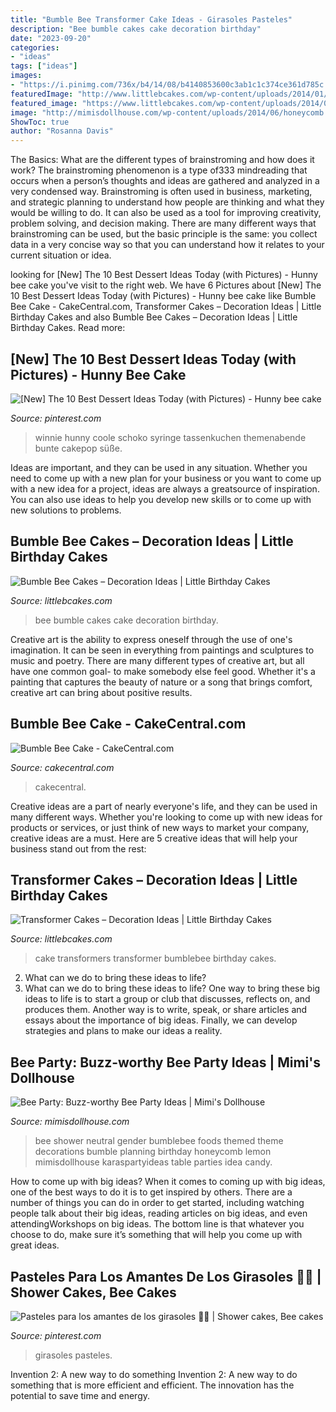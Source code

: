 ```yaml
---
title: "Bumble Bee Transformer Cake Ideas - Girasoles Pasteles"
description: "Bee bumble cakes cake decoration birthday"
date: "2023-09-20"
categories:
- "ideas"
tags: ["ideas"]
images:
- "https://i.pinimg.com/736x/b4/14/08/b4140853600c3ab1c1c374ce361d785c.jpg"
featuredImage: "http://www.littlebcakes.com/wp-content/uploads/2014/01/Transformers-Bumblebee-Cake.jpg"
featured_image: "https://www.littlebcakes.com/wp-content/uploads/2014/01/Bumble-Bee-Cake.jpg"
image: "http://mimisdollhouse.com/wp-content/uploads/2014/06/honeycomb.jpg"
ShowToc: true
author: "Rosanna Davis"
---
```



The Basics: What are the different types of brainstroming and how does it work?
The brainstroming phenomenon is a type of333 mindreading that occurs when a person’s thoughts and ideas are gathered and analyzed in a very condensed way. Brainstroming is often used in business, marketing, and strategic planning to understand how people are thinking and what they would be willing to do. It can also be used as a tool for improving creativity, problem solving, and decision making. There are many different ways that brainstroming can be used, but the basic principle is the same: you collect data in a very concise way so that you can understand how it relates to your current situation or idea.

	

		
looking for [New] The 10 Best Dessert Ideas Today (with Pictures) - Hunny bee cake you've visit to the right web. We have 6 Pictures about [New] The 10 Best Dessert Ideas Today (with Pictures) - Hunny bee cake like Bumble Bee Cake - CakeCentral.com, Transformer Cakes – Decoration Ideas | Little Birthday Cakes and also Bumble Bee Cakes – Decoration Ideas | Little Birthday Cakes. Read more:
		
    
## [New] The 10 Best Dessert Ideas Today (with Pictures) - Hunny Bee Cake

<img loading=lazy src="https://i.pinimg.com/736x/53/c5/8e/53c58e117b813323bf462fd6ae3f6fae.jpg" onerror="this.onerror=null;this.src='https://tse4.mm.bing.net/th?id=OIP.lZSAPyVqVi0zUp3SpFPJ3AHaJQ&amp;pid=15.1';" alt="[New] The 10 Best Dessert Ideas Today (with Pictures) - Hunny bee cake">

_Source: pinterest.com_

>winnie hunny coole schoko syringe tassenkuchen themenabende bunte cakepop süße. 

	

Ideas are important, and they can be used in any situation. Whether you need to come up with a new plan for your business or you want to come up with a new idea for a project, ideas are always a greatsource of inspiration. You can also use ideas to help you develop new skills or to come up with new solutions to problems.

    
## Bumble Bee Cakes – Decoration Ideas | Little Birthday Cakes

<img loading=lazy src="https://www.littlebcakes.com/wp-content/uploads/2014/01/Bumble-Bee-Cake.jpg" onerror="this.onerror=null;this.src='https://tse3.mm.bing.net/th?id=OIP.L8XUa_I7UN4F4Lu0HB5w8gHaJ6&amp;pid=15.1';" alt="Bumble Bee Cakes – Decoration Ideas | Little Birthday Cakes">

_Source: littlebcakes.com_

>bee bumble cakes cake decoration birthday. 

	

Creative art is the ability to express oneself through the use of one's imagination. It can be seen in everything from paintings and sculptures to music and poetry. There are many different types of creative art, but all have one common goal- to make somebody else feel good. Whether it's a painting that captures the beauty of nature or a song that brings comfort, creative art can bring about positive results.

    
## Bumble Bee Cake - CakeCentral.com

<img loading=lazy src="https://cdn001.cakecentral.com/gallery/2015/03/900_669455cWNi_bumble-bee-cake.jpg" onerror="this.onerror=null;this.src='https://tse2.mm.bing.net/th?id=OIP.OvyBBK5XHS0x7ixriZUFYwHaJ4&amp;pid=15.1';" alt="Bumble Bee Cake - CakeCentral.com">

_Source: cakecentral.com_

>cakecentral. 

	

Creative ideas are a part of nearly everyone's life, and they can be used in many different ways. Whether you're looking to come up with new ideas for products or services, or just think of new ways to market your company, creative ideas are a must. Here are 5 creative ideas that will help your business stand out from the rest: 

    
## Transformer Cakes – Decoration Ideas | Little Birthday Cakes

<img loading=lazy src="http://www.littlebcakes.com/wp-content/uploads/2014/01/Transformers-Bumblebee-Cake.jpg" onerror="this.onerror=null;this.src='https://tse3.mm.bing.net/th?id=OIP.GEli4pDwXEcfYjb302mbVgHaJ2&amp;pid=15.1';" alt="Transformer Cakes – Decoration Ideas | Little Birthday Cakes">

_Source: littlebcakes.com_

>cake transformers transformer bumblebee birthday cakes. 

	

2. What can we do to bring these ideas to life?
2. What can we do to bring these ideas to life? 
One way to bring these big ideas to life is to start a group or club that discusses, reflects on, and produces them. Another way is to write, speak, or share articles and essays about the importance of big ideas. Finally, we can develop strategies and plans to make our ideas a reality.

    
## Bee Party: Buzz-worthy Bee Party Ideas | Mimi&#039;s Dollhouse

<img loading=lazy src="http://mimisdollhouse.com/wp-content/uploads/2014/06/honeycomb.jpg" onerror="this.onerror=null;this.src='https://tse3.mm.bing.net/th?id=OIP.U6ns7UlheMK7WM2y8UuUDQHaLH&amp;pid=15.1';" alt="Bee Party: Buzz-worthy Bee Party Ideas | Mimi&#039;s Dollhouse">

_Source: mimisdollhouse.com_

>bee shower neutral gender bumblebee foods themed theme decorations bumble planning birthday honeycomb lemon mimisdollhouse karaspartyideas table parties idea candy. 

	

How to come up with big ideas?
When it comes to coming up with big ideas, one of the best ways to do it is to get inspired by others. There are a number of things you can do in order to get started, including watching people talk about their big ideas, reading articles on big ideas, and even attendingWorkshops on big ideas. The bottom line is that whatever you choose to do, make sure it’s something that will help you come up with great ideas.

    
## Pasteles Para Los Amantes De Los Girasoles 🌻🌻 | Shower Cakes, Bee Cakes

<img loading=lazy src="https://i.pinimg.com/736x/b4/14/08/b4140853600c3ab1c1c374ce361d785c.jpg" onerror="this.onerror=null;this.src='https://tse3.mm.bing.net/th?id=OIP.GRZ_eAXBKQxty6vBTQHfLgHaLG&amp;pid=15.1';" alt="Pasteles para los amantes de los girasoles 🌻🌻 | Shower cakes, Bee cakes">

_Source: pinterest.com_

>girasoles pasteles. 

	

Invention 2: A new way to do something
Invention 2: A new way to do something that is more efficient and efficient. The innovation has the potential to save time and energy.

